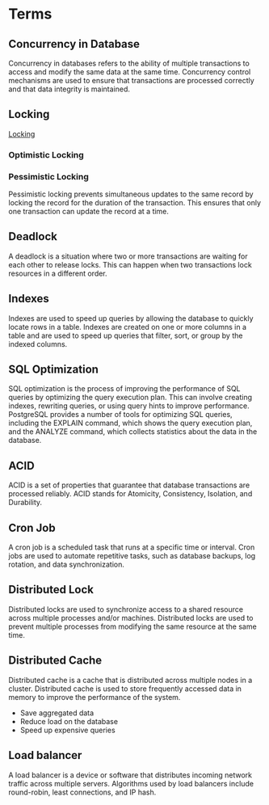 # Terms

## Concurrency in Database

Concurrency in databases refers to the ability of multiple transactions to access and modify the same data at the same time. Concurrency control mechanisms are used to ensure that transactions are processed correctly and that data integrity is maintained.

## Locking

[Locking](https://hackernoon.com/comparing-optimistic-and-pessimistic-locking-with-go-and-postgresql)

### Optimistic Locking

### Pessimistic Locking

Pessimistic locking prevents simultaneous updates to the same record by locking the record for the duration of the transaction. This ensures that only one transaction can update the record at a time.

## Deadlock

A deadlock is a situation where two or more transactions are waiting for each other to release locks. This can happen when two transactions lock resources in a different order.

## Indexes

Indexes are used to speed up queries by allowing the database to quickly locate rows in a table. Indexes are created on one or more columns in a table and are used to speed up queries that filter, sort, or group by the indexed columns.

## SQL Optimization

SQL optimization is the process of improving the performance of SQL queries by optimizing the query execution plan. This can involve creating indexes, rewriting queries, or using query hints to improve performance.
PostgreSQL provides a number of tools for optimizing SQL queries, including the EXPLAIN command, which shows the query execution plan, and the ANALYZE command, which collects statistics about the data in the database.

## ACID

ACID is a set of properties that guarantee that database transactions are processed reliably. ACID stands for Atomicity, Consistency, Isolation, and Durability.

## Cron Job

A cron job is a scheduled task that runs at a specific time or interval. Cron jobs are used to automate repetitive tasks, such as database backups, log rotation, and data synchronization.

## Distributed Lock

Distributed locks are used to synchronize access to a shared resource across multiple processes and/or machines. Distributed locks are used to prevent multiple processes from modifying the same resource at the same time.

## Distributed Cache

Distributed cache is a cache that is distributed across multiple nodes in a cluster. Distributed cache is used to store frequently accessed data in memory to improve the performance of the system.

- Save aggregated data
- Reduce load on the database
- Speed up expensive queries

## Load balancer

A load balancer is a device or software that distributes incoming network traffic across multiple servers. Algorithms used by load balancers include round-robin, least connections, and IP hash.
